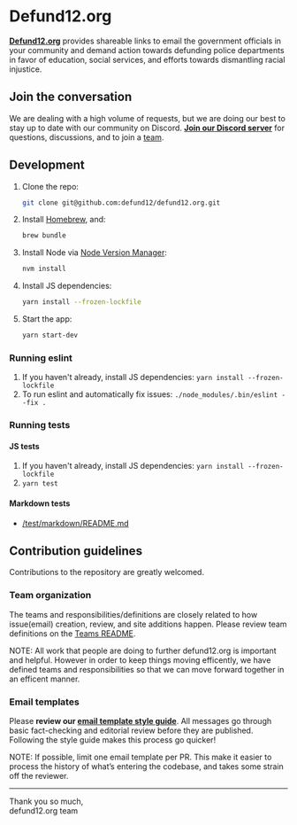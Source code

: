 # Defund12.org

[**Defund12.org**](https://defund12.org/) provides shareable links to email the government officials in your community and demand action towards defunding police departments in favor of education, social services, and efforts towards dismantling racial injustice.

## Join the conversation

We are dealing with a high volume of requests, but we are doing our best to stay up to date with our community on Discord. [**Join our Discord server**](https://discord.gg/VhGyXWa) for questions, discussions, and to join a [team](#team-organization).

## Development

1. Clone the repo:

   ```bash
   git clone git@github.com:defund12/defund12.org.git
   ```

2. Install [Homebrew](https://brew.sh/), and:

   ```bash
   brew bundle
   ```

3. Install Node via [Node Version Manager](https://github.com/nvm-sh/nvm):

   ```bash
   nvm install
   ```

4. Install JS dependencies:

   ```bash
   yarn install --frozen-lockfile
   ```

5. Start the app:

   ```bash
   yarn start-dev
   ```

### Running eslint

1. If you haven't already, install JS dependencies: `yarn install --frozen-lockfile`
2. To run eslint and automatically fix issues:
   `./node_modules/.bin/eslint --fix .`

### Running tests

#### JS tests

1. If you haven't already, install JS dependencies: `yarn install --frozen-lockfile`
2. `yarn test`

#### Markdown tests

- [/test/markdown/README.md](./test/markdown/README.md)

## Contribution guidelines

Contributions to the repository are greatly welcomed.

### Team organization

The teams and responsibilities/definitions are closely related to how issue(email) creation, review, and site additions happen. Please review team definitions on the [Teams README](TEAMS.md).

NOTE: All work that people are doing to further defund12.org is important and helpful. However in order to keep things moving efficently, we have defined teams and responsibilities so that we can move forward together in an efficent manner.

### Email templates

Please **review our [email template style guide](EMAIL_TEMPLATE_STYLE_GUIDE.md)**. All messages go through basic fact-checking and editorial review before they are published. Following the style guide makes this process go quicker!

NOTE: If possible, limit one email template per PR. This make it easier to process the history of what’s entering the codebase, and takes some strain off the reviewer.

---

Thank you so much,\
defund12.org team
